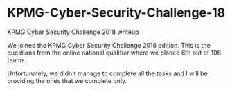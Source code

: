 # KPMG-Cyber-Security-Challenge-18
KPMG Cyber Security Challenge 2018 writeup

We joined the KPMG Cyber Security Challenge 2018 edition. This is the questions from the online national qualifier where we placed 6th out of 106 teams. 

Unfortunately, we didn't manage to complete all the tasks and I will be providing the ones that we complete only.
